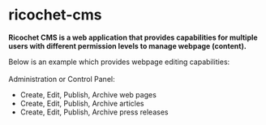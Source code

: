 # ricochet-cms
<strong>Ricochet CMS is a web application that provides capabilities for multiple users with different permission levels to manage webpage (content).</strong>

Below is an example which provides webpage editing capabilities:<br><br>
Administration or Control Panel:
<ul>
   <li>Create, Edit, Publish, Archive web pages</li>
   <li>Create, Edit, Publish, Archive articles</li>
   <li>Create, Edit, Publish, Archive press releases</li>
</ul>
